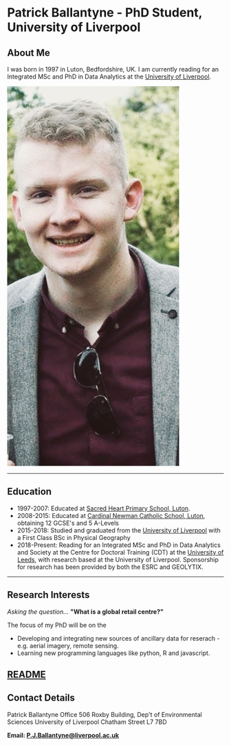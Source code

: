 # Patrick Ballantyne - PhD Student, University of Liverpool

## About Me

I was born in 1997 in Luton, Bedfordshire, UK. I am currently reading for an Integrated MSc and PhD in Data Analytics at the [University of Liverpool](https://www.liverpool.ac.uk/).

![headshot](Headshot.jpeg)


---

## Education 

* 1997-2007: Educated at [Sacred Heart Primary School, Luton](https://www.sacredheartluton.org.uk/).
* 2008-2015: Educated at [Cardinal Newman Catholic School, Luton](https://www.cardinalnewmanschool.net/page/default.asp?title=Home&pid=1), obtaining 12 GCSE's and 5 A-Levels
* 2015-2018: Studied and graduated from the [University of Liverpool](https://www.liverpool.ac.uk/) with a First Class BSc in Physical Geography
* 2018-Present: Reading for an Integrated MSc and PhD in Data Analytics and Society at the Centre for Doctoral Training (CDT) at the [University of Leeds](https://lida.leeds.ac.uk/study-training/datacdt/), with research based at the University of Liverpool. Sponsorship for research has been provided by both the ESRC and GEOLYTIX.

---


## Research Interests

*Asking the question...* **"What is a global retail centre?"** 

The focus of my PhD will be on the 
- Developing and integrating new sources of ancillary data for reserach - e.g. aerial imagery, remote sensing.
- Learning new programming languages like python, R and javascript.


[README](README.md)
---

## Contact Details

Patrick Ballantyne
Office 506
Roxby Building, Dep't of Environmental Sciences
University of Liverpool
Chatham Street
L7 7BD

**Email: P.J.Ballantyne@liverpool.ac.uk**

